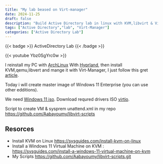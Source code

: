 ```yaml
---
title: "My lab beased on Virt-manager"
date: 2024-11-25
draft: false
description: "Build Active Directory lab in linux with KVM,libvirt & Virt-Manager"
tags: ["Active Directory","lab", "Virt-Manager"]
categories: ["Active Directory Lab"]
---
```


{{< badge >}}
ActiveDirectory Lab
{{< /badge >}}

{{< youtube Ybz0SgYrc0w >}}

I reinstall my PC with [ArchLinux](https://archlinuxarm.org/) With [Hyprland](https://hyprland.org/), then install KVM,qemu,libvert and mange it with Virt-Manager, I just follow this gret [article](https://sysguides.com/install-kvm-on-linux).

Today i will create master image of Windows 11 Enterprise (you can use other edditions).

We need [Windows 11 iso](https://www.microsoft.com/software-download/windows11).
Download requred drivers ISO [virtio](https://fedorapeople.org/groups/virt/virtio-win/direct-downloads/).

Script to create VM & sysprem unattend.xml in my repo https://github.com/Aabayoumy/libvirt-scripts

## Resorces
- Install KVM on Linux https://sysguides.com/install-kvm-on-linux
- Install a Windows 11 Virtual Machine on KVM : https://sysguides.com/install-a-windows-11-virtual-machine-on-kvm
- My Scripts https://github.com/Aabayoumy/libvirt-scripts.git


